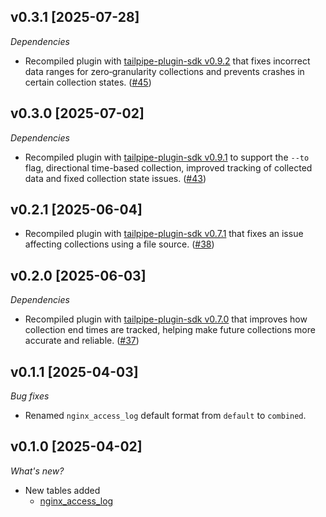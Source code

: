 ## v0.3.1 [2025-07-28]

_Dependencies_

- Recompiled plugin with [tailpipe-plugin-sdk v0.9.2](https://github.com/turbot/tailpipe-plugin-sdk/blob/develop/CHANGELOG.md#v092-2025-07-24) that fixes incorrect data ranges for zero‑granularity collections and prevents crashes in certain collection states. ([#45](https://github.com/turbot/tailpipe-plugin-nginx/pull/45))

## v0.3.0 [2025-07-02]

_Dependencies_

- Recompiled plugin with [tailpipe-plugin-sdk v0.9.1](https://github.com/turbot/tailpipe-plugin-sdk/blob/develop/CHANGELOG.md#v091-2025-07-02) to support the `--to` flag, directional time-based collection, improved tracking of collected data and fixed collection state issues. ([#43](https://github.com/turbot/tailpipe-plugin-nginx/pull/43))

## v0.2.1 [2025-06-04]

- Recompiled plugin with [tailpipe-plugin-sdk v0.7.1](https://github.com/turbot/tailpipe-plugin-sdk/blob/develop/CHANGELOG.md#v071-2025-06-04) that fixes an issue affecting collections using a file source. ([#38](https://github.com/turbot/tailpipe-plugin-nginx/pull/38))

## v0.2.0 [2025-06-03]

_Dependencies_

- Recompiled plugin with [tailpipe-plugin-sdk v0.7.0](https://github.com/turbot/tailpipe-plugin-sdk/blob/develop/CHANGELOG.md#v070-2025-06-03) that improves how collection end times are tracked, helping make future collections more accurate and reliable. ([#37](https://github.com/turbot/tailpipe-plugin-nginx/pull/37))

## v0.1.1 [2025-04-03]

_Bug fixes_

- Renamed `nginx_access_log` default format from `default` to `combined`.

## v0.1.0 [2025-04-02]

_What's new?_

- New tables added
  - [nginx_access_log](https://hub.tailpipe.io/plugins/turbot/nginx/tables/nginx_access_log)
